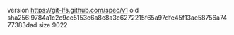 version https://git-lfs.github.com/spec/v1
oid sha256:9784a1c2c9cc5153e6a8e8a3c6272215f65a97dfe45f13ae58756a7477383dad
size 9022
